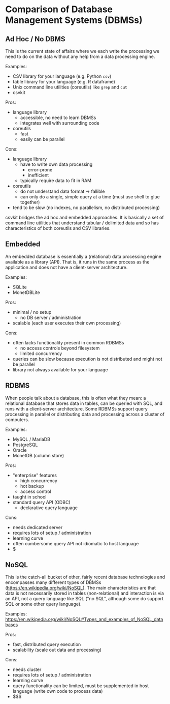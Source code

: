 Comparison of Database Management Systems (DBMSs)
=================================================


Ad Hoc / No DBMS
----------------

This is the current state of affairs where we each write the processing
we need to do on the data without any help from a data processing
engine.

Examples:
* CSV library for your language (e.g. Python `csv`)
* table library for your language (e.g. R dataframe)
* Unix command line utilities (coreutils) like `grep` and `cut`
* csvkit

Pros:
* language library
  * accessible, no need to learn DBMSs
  * integrates well with surrounding code
* coreutils
  * fast
  * easily can be parallel

Cons:
* language library
  * have to write own data processing
    * error-prone
    * inefficient
  * typically require data to fit in RAM
* coreutils
  * do not understand data format -> fallible
  * can only do a single, simple query at a time (must use shell to glue together)
* tend to be slow (no indexes, no parallelism, no distributed processing)

csvkit bridges the ad hoc and embedded approaches.  It is basically a
set of command line utilities that understand tabular / delimited data
and so has characteristics of both coreutils and CSV libraries.


Embedded
--------

An embedded database is essentially a (relational) data processing
engine available as a library (API).  That is, it runs in the same
process as the application and does not have a client-server
architecture.

Examples:
* SQLite
* MonetDBLite

Pros:
* minimal / no setup
  * no DB server / administration
* scalable (each user executes their own processing)

Cons:
* often lacks functionality present in common RDBMSs
  * no access controls beyond filesystem
  * limited concurrency
* queries can be slow because execution is not distributed and might not
  be parallel
* library not always available for your language


RDBMS
-----

When people talk about a database, this is often what they mean: a
relational database that stores data in tables, can be queried with SQL,
and runs with a client-server architecture.  Some RDBMSs support query
processing in parallel or distributing data and processing across a
cluster of computers.

Examples:
* MySQL / MariaDB
* PostgreSQL
* Oracle
* MonetDB (column store)

Pros:
* "enterprise" features
  * high concurrency
  * hot backup
  * access control
* taught in school
* standard query API (ODBC)
  * declarative query language

Cons:
* needs dedicated server
* requires lots of setup / administration
* learning curve
* often cumbersome query API not idiomatic to host language
* $


NoSQL
-----

This is the catch-all bucket of other, fairly recent database
technologies and encompasses many different types of DBMSs
(https://en.wikipedia.org/wiki/NoSQL).  The main characteristics are
that data is not necessarily stored in tables (non-relational) and
interaction is via an API, not a query language like SQL ("no SQL",
although some do support SQL or some other query language).

Examples:
https://en.wikipedia.org/wiki/NoSQL#Types_and_examples_of_NoSQL_databases

Pros:
* fast, distributed query execution
* scalability (scale out data and processing)

Cons:
* needs cluster
* requires lots of setup / administration
* learning curve
* query functionality can be limited, must be supplemented in host
  language (write own code to process data)
* $$$
